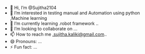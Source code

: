 - 👋 Hi, I’m @Sujitha2104
- 👀 I’m interested in testing manual and Automation using python ,Machine learning 
- 🌱 I’m currently learning .robot framework ..
- 💞️ I’m looking to collaborate on ...
- 📫 How to reach me .sujitha.kaliki@gmail.com..
- 😄 Pronouns: ...
- ⚡ Fun fact: ...

<!---
Sujitha2104/Sujitha2104 is a ✨ special ✨ repository because its `README.md` (this file) appears on your GitHub profile.
You can click the Preview link to take a look at your changes.
--->
